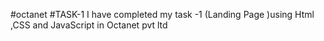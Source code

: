 #octanet 
#TASK-1 
I have completed my task -1 (Landing Page )using Html ,CSS and JavaScript in Octanet pvt ltd
